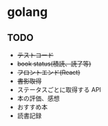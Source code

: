 # golang

## TODO

- ~~テストコード~~
- ~~book status(積読、読了等)~~
- ~~フロントエンド(React)~~
- ~~書影取得~~
- ステータスごとに取得する API
- 本の評価、感想
- おすすめ本
- 読書記録
